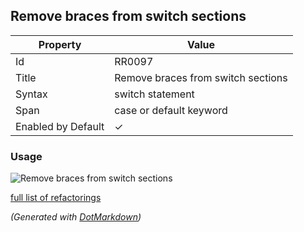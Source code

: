 ## Remove braces from switch sections

| Property           | Value                              |
| ------------------ | ---------------------------------- |
| Id                 | RR0097                             |
| Title              | Remove braces from switch sections |
| Syntax             | switch statement                   |
| Span               | case or default keyword            |
| Enabled by Default | &#x2713;                           |

### Usage

![Remove braces from switch sections](../../images/refactorings/RemoveBracesFromSwitchSections.png)

[full list of refactorings](Refactorings.md)

*\(Generated with [DotMarkdown](http://github.com/JosefPihrt/DotMarkdown)\)*